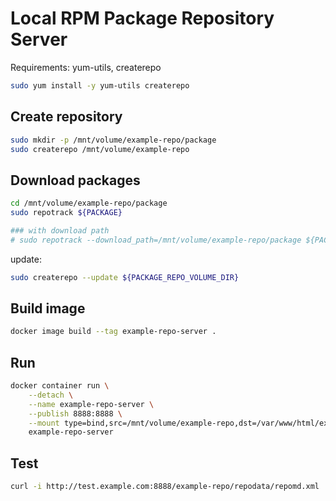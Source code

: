 # Local RPM Package Repository Server

Requirements: yum-utils, createrepo

```bash
sudo yum install -y yum-utils createrepo
```

## Create repository

```bash
sudo mkdir -p /mnt/volume/example-repo/package
sudo createrepo /mnt/volume/example-repo
```

## Download packages

```bash
cd /mnt/volume/example-repo/package
sudo repotrack ${PACKAGE}

### with download path
# sudo repotrack --download_path=/mnt/volume/example-repo/package ${PACKAGE}
```

update:

```bash
sudo createrepo --update ${PACKAGE_REPO_VOLUME_DIR}
```

## Build image

```bash
docker image build --tag example-repo-server .
```

## Run

```bash
docker container run \
    --detach \
    --name example-repo-server \
    --publish 8888:8888 \
    --mount type=bind,src=/mnt/volume/example-repo,dst=/var/www/html/example-repo \
    example-repo-server
```

## Test

```bash
curl -i http://test.example.com:8888/example-repo/repodata/repomd.xml
```
